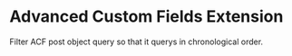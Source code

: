 # Advanced Custom Fields Extension
Filter ACF post object query so that it querys in chronological order.
